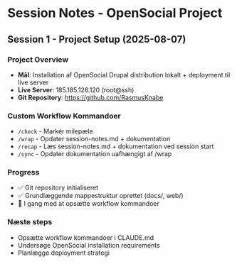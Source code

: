 # Session Notes - OpenSocial Project

## Session 1 - Project Setup (2025-08-07)

### Project Overview
- **Mål**: Installation af OpenSocial Drupal distribution lokalt + deployment til live server
- **Live Server**: 185.185.126.120 (root@ssh)
- **Git Repository**: https://github.com/RasmusKnabe

### Custom Workflow Kommandoer
- `/check` - Markér milepæle
- `/wrap` - Opdater session-notes.md + dokumentation
- `/recap` - Læs session-notes.md + dokumentation ved session start
- `/sync` - Opdater dokumentation uafhængigt af /wrap

### Progress
- ✅ Git repository initialiseret
- ✅ Grundlæggende mappestruktur oprettet (docs/, web/)
- 🔄 I gang med at opsætte workflow kommandoer

### Næste steps
- Opsætte workflow kommandoer i CLAUDE.md
- Undersøge OpenSocial installation requirements
- Planlægge deployment strategi
